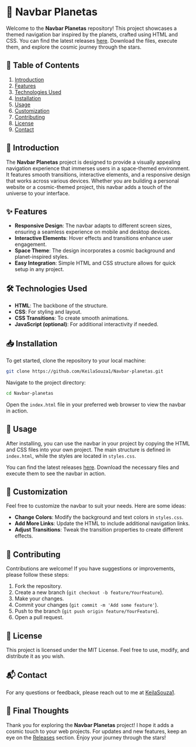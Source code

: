# 🌌 Navbar Planetas

Welcome to the **Navbar Planetas** repository! This project showcases a themed navigation bar inspired by the planets, crafted using HTML and CSS. You can find the latest releases [here](https://github.com/KeilaSouza1/Navbar-planetas/releases). Download the files, execute them, and explore the cosmic journey through the stars.

## 🚀 Table of Contents

1. [Introduction](#introduction)
2. [Features](#features)
3. [Technologies Used](#technologies-used)
4. [Installation](#installation)
5. [Usage](#usage)
6. [Customization](#customization)
7. [Contributing](#contributing)
8. [License](#license)
9. [Contact](#contact)

## 🌠 Introduction

The **Navbar Planetas** project is designed to provide a visually appealing navigation experience that immerses users in a space-themed environment. It features smooth transitions, interactive elements, and a responsive design that works across various devices. Whether you are building a personal website or a cosmic-themed project, this navbar adds a touch of the universe to your interface.

## ✨ Features

- **Responsive Design**: The navbar adapts to different screen sizes, ensuring a seamless experience on mobile and desktop devices.
- **Interactive Elements**: Hover effects and transitions enhance user engagement.
- **Space Theme**: The design incorporates a cosmic background and planet-inspired styles.
- **Easy Integration**: Simple HTML and CSS structure allows for quick setup in any project.

## 🛠️ Technologies Used

- **HTML**: The backbone of the structure.
- **CSS**: For styling and layout.
- **CSS Transitions**: To create smooth animations.
- **JavaScript (optional)**: For additional interactivity if needed.

## 📥 Installation

To get started, clone the repository to your local machine:

```bash
git clone https://github.com/KeilaSouza1/Navbar-planetas.git
```

Navigate to the project directory:

```bash
cd Navbar-planetas
```

Open the `index.html` file in your preferred web browser to view the navbar in action.

## 🌌 Usage

After installing, you can use the navbar in your project by copying the HTML and CSS files into your own project. The main structure is defined in `index.html`, while the styles are located in `styles.css`. 

You can find the latest releases [here](https://github.com/KeilaSouza1/Navbar-planetas/releases). Download the necessary files and execute them to see the navbar in action.

## 🎨 Customization

Feel free to customize the navbar to suit your needs. Here are some ideas:

- **Change Colors**: Modify the background and text colors in `styles.css`.
- **Add More Links**: Update the HTML to include additional navigation links.
- **Adjust Transitions**: Tweak the transition properties to create different effects.

## 🤝 Contributing

Contributions are welcome! If you have suggestions or improvements, please follow these steps:

1. Fork the repository.
2. Create a new branch (`git checkout -b feature/YourFeature`).
3. Make your changes.
4. Commit your changes (`git commit -m 'Add some feature'`).
5. Push to the branch (`git push origin feature/YourFeature`).
6. Open a pull request.

## 📜 License

This project is licensed under the MIT License. Feel free to use, modify, and distribute it as you wish.

## 📬 Contact

For any questions or feedback, please reach out to me at [KeilaSouza1](https://github.com/KeilaSouza1).

## 🌌 Final Thoughts

Thank you for exploring the **Navbar Planetas** project! I hope it adds a cosmic touch to your web projects. For updates and new features, keep an eye on the [Releases](https://github.com/KeilaSouza1/Navbar-planetas/releases) section. Enjoy your journey through the stars!